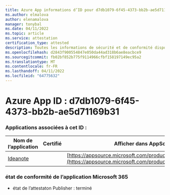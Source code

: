 ```yaml
---
title: Azure App informations d’ID pour d7db1079-6f45-4373-bb2b-ae5d71169b31
ms.author: elmalova
author: elenamalova
manager: tonybal
ms.date: 04/11/2022
ms.topic: article
ms.service: attestation
certification_type: attested
description: Toutes les informations de sécurité et de conformité disponibles pour d7db1079-6f45-4373-bb2b-ae5d71169b31.
ms.openlocfilehash: d2843f900554847e050da44ad318b6ae8eacbce9
ms.sourcegitcommit: fb02bf852b775f9114966cfbf158197149ec95a2
ms.translationtype: MT
ms.contentlocale: fr-FR
ms.lasthandoff: 04/11/2022
ms.locfileid: "64775632"
---
```

# <a name="azure-app-id-d7db1079-6f45-4373-bb2b-ae5d71169b31"></a>Azure App ID : d7db1079-6f45-4373-bb2b-ae5d71169b31


### <a name="apps-associated-with-this-id"></a>Applications associées à cet ID :
| **Nom de l’application** | **Certifié** | **Afficher dans AppSource** |
|--------------|---------------|-----------------------|
| [Ideanote](../forward/WA200003876.md) |  | [https://appsource.microsoft.com/product/office/WA200003876](https://appsource.microsoft.com/product/office/WA200003876) |

### <a name="microsoft-365-app-compliance-status"></a>état de conformité de l’application Microsoft 365
- état de l’attestaton Publisher : terminé
